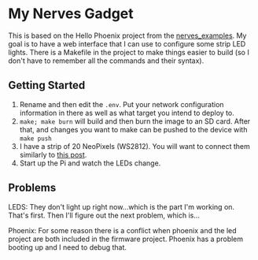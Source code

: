 # My Nerves Gadget

This is based on the Hello Phoenix project from the [nerves_examples](https://github.com/nerves-project/nerves_examples). My goal is to have a web interface that I can use to configure some strip LED lights. There is a Makefile in the project to make things easier to build (so I don't have to remember all the commands and their syntax).

## Getting Started

1. Rename and then edit the ```.env```. Put your network configuration information in there as well as what target you intend to deploy to.
2. ```make; make burn``` will build and then burn the image to an SD card. After that, and changes you want to make can be pushed to the device with ```make push```
3. I have a strip of 20 NeoPixels (WS2812). You will want to connect them similarly to [this post](https://tutorials-raspberrypi.com/connect-control-raspberry-pi-ws2812-rgb-led-strips/).
4. Start up the Pi and watch the LEDs change.

## Problems

LEDS: They don't light up right now...which is the part I'm working on. That's first. Then I'll figure out the next problem, which is...

Phoenix: For some reason there is a conflict when phoenix and the led project are both included in the firmware project. Phoenix has a problem booting up and I need to debug that.
